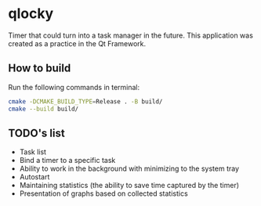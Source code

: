 # qlocky
Timer that could turn into a task manager in the future.
This application was created as a practice in the Qt Framework.

## How to build
Run the following commands in terminal:
```bash
cmake -DCMAKE_BUILD_TYPE=Release . -B build/
cmake --build build/
```

## TODO's list
- Task list
- Bind a timer to a specific task
- Ability to work in the background with minimizing to the system tray
- Autostart
- Maintaining statistics (the ability to save time captured by the timer)
- Presentation of graphs based on collected statistics
